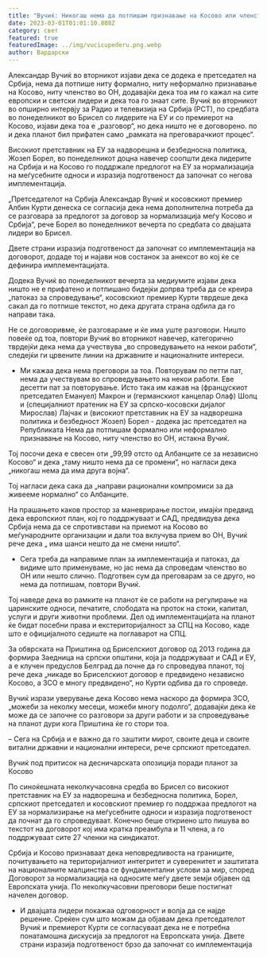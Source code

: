 ```yaml
---
title: "Вучиќ: Никогаш нема да потпишам признавање на Косово или членство во ОН"
date: 2023-03-01T01:01:10.808Z
category: свет
featured: true
featuredImage: ../img/vucicupederu.png.webp
author: Вардарски
---
```


Александар Вучиќ во вторникот изјави дека се додека е претседател на Србија, нема да потпише ниту формално, ниту неформално признавање на Косово, ниту членство во ОН, додавајќи дека тоа им го кажал на сите европски и светски лидери и дека тоа го знаат сите.
Вучиќ во вторникот во опширно интервју за Радио и телевизија на Србија (РСТ), по средбата во понеделникот во Брисел со лидерите на ЕУ и со премиерот на Косово, изјави дека тоа е „разговор“, но дека ништо не е договорено. по и дека планот бил прифатен само „рамката на преговарачкиот процес“.

Високиот претставник на ЕУ за надворешна и безбедносна политика, Жозеп Борел, во понеделникот доцна навечер соопшти дека лидерите на Србија и на Косово го поддржале предлогот на ЕУ за нормализација на меѓусебните односи и изразија подготвеност да започнат со негова имплементација.

„Претседателот на Србија Александар Вучиќ и косовскиот премиер Албин Курти денеска се согласија дека нема дополнителна потреба да се разговара за предлогот за договор за нормализација меѓу Косово и Србија“, рече Борел во понеделникот вечерта по средбата со двајцата лидери во Брисел.

Двете страни изразија подготвеност да започнат со имплементација на договорот, додаде тој и најави нов состанок за анексот во кој ќе се дефинира имплементацијата.

Додека Вучиќ во понеделникот вечерта за медиумите изјави дека ништо не е прифатено и потпишано бидејќи допрва треба да се креира „патоказ за спроведување“, косовскиот премиер Курти тврдеше дека сакал да го потпише текстот, но дека другата страна одбила да го направи така.

Не се договоривме, ќе разговараме и ќе има уште разговори. Ништо повеќе од тоа, повтори Вучиќ во вторникот навечер, категорично тврдејќи дека нема да учествува „во спроведувањето на некои работи“, следејќи ги црвените линии на државните и националните интереси.

- Ми кажаа дека нема преговори за тоа. Повторувам по петти пат, нема да учествувам во спроведувањето на некои работи. Еве десетти пат за повторување. Исто така им кажав на (францускиот претседател Емануел) Макрон и (германскиот канцелар Олаф) Шолц и (специјалниот пратеник на ЕУ за српско-косовски дијалог Мирослав) Лајчак и (високиот претставник на ЕУ за надворешна политика и безбедност Жозеп) Борел - додека јас претседател на Републиката Нема да потпишам формално или неформално признавање на Косово, ниту членство во ОН, истакна Вучиќ.

Тој посочи дека е свесен оти „99,99 отсто од Албанците се за независно Косово“ и дека „таму ништо нема да се промени“, но нагласи дека „никогаш нема да има друга војна“.

Тој нагласи дека сака да „направи рационални компромиси за да живееме нормално“ со Албанците.

На прашањето каков простор за маневрирање постои, имајќи предвид дека европскиот план, кој го поддржуваат и САД, предвидува дека Србија нема да се спротивстави на приемот на Косово во меѓународните организации и дали тоа вклучува прием во ОН, Вучиќ рече дека „ има шанси нешто да не смени ништо“.

- Сега треба да направиме план за имплементација и патоказ, да видиме што применуваме, но јас нема да спроведам членство во ОН или нешто слично. Подготвен сум да преговарам за се друго, но нема да потпишам, повтори Вучиќ.

Тој наведе дека во рамките на планот ќе се работи на регулирање на царинските односи, печатите, слободата на проток на стоки, капитал, услуги и други животни проблеми. Дел од имплементацијата на планот ќе бидат посебни права и екстериторијалност за СПЦ на Косово, каде што е официјалното седиште на поглаварот на СПЦ.

За обврската на Приштина од Бриселскиот договор од 2013 година да формира Заедница на српски општини, која ја поддржуваат и САД и ЕУ, а е клучен предуслов Белград да почне да го спроведува планот, тој рече дека „никаде во Бриселскиот договор е предвидено независно Косово, а ЗСО е многу предвидено“, но Курти одбива да го спроведе.

Вучиќ изрази уверување дека Косово нема наскоро да формира ЗСО, „можеби за неколку месеци, можеби многу подолго“, додавајќи дека ќе може да се започне со разговори за други работи и за спроведување на планот дури кога Приштина ќе го стори тоа.

– Сега на Србија и е важно да го заштити мирот, своите деца и своите витални државни и национални интереси, рече српскиот претседател.

Вучиќ под притисок на десничарската опозиција поради планот за Косово

По синоќешната неколкучасовна средба во Брисел со високиот претставник на ЕУ за надворешна и безбедносна политика, Борел, српскиот претседател и косовскиот премиер го поддржаа предлогот на ЕУ за нормализирање на меѓусебните односи и изразија подготвеност да почнат да го спроведуваат. Конечно беше откриено што пишува во текстот на договорот кој има кратка преамбула и 11 члена, а го поддржуваат сите 27 членки на синдикатот.

Србија и Косово признаваат дека неповредливоста на границите, почитувањето на територијалниот интегритет и суверенитет и заштитата на националните малцинства се фундаментални услови за мир, според Договорот за нормализација на односите меѓу двете земји објавен од Европската унија. По неколкучасовни преговори беше постигнат начелен договор.

- И двајцата лидери покажаа одговорност и волја да се најде решение. Среќен сум што можам да објавам дека претседателот Вучиќ и премиерот Курти се согласуваат дека не е потребна понатамошна дискусија за предлогот на Европската унија. Двете страни изразија подготвеност брзо да започнат со имплементација
